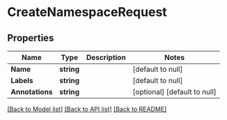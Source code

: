 # CreateNamespaceRequest

## Properties
Name | Type | Description | Notes
------------ | ------------- | ------------- | -------------
**Name** | **string** |  | [default to null]
**Labels** | **string** |  | [default to null]
**Annotations** | **string** |  | [optional] [default to null]

[[Back to Model list]](../README.md#documentation-for-models) [[Back to API list]](../README.md#documentation-for-api-endpoints) [[Back to README]](../README.md)


